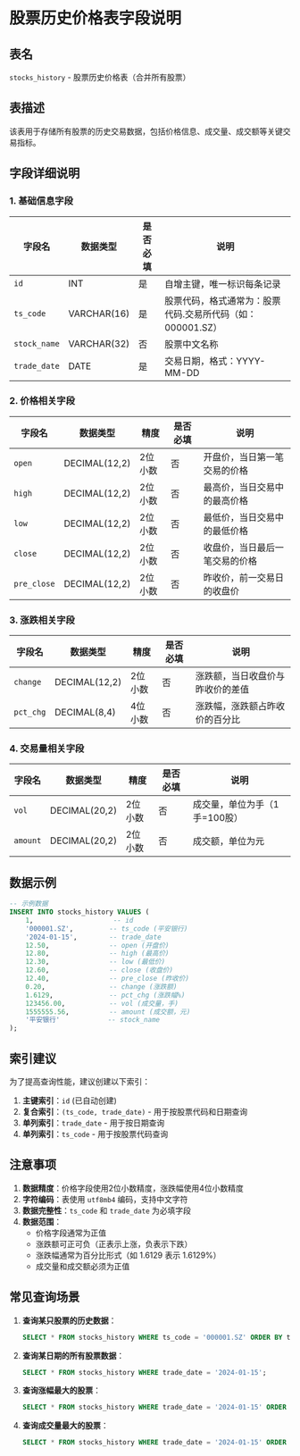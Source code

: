 # 股票历史价格表字段说明

## 表名
`stocks_history` - 股票历史价格表（合并所有股票）

## 表描述
该表用于存储所有股票的历史交易数据，包括价格信息、成交量、成交额等关键交易指标。

## 字段详细说明

### 1. 基础信息字段

| 字段名 | 数据类型 | 是否必填 | 说明 |
|--------|----------|----------|------|
| `id` | INT | 是 | 自增主键，唯一标识每条记录 |
| `ts_code` | VARCHAR(16) | 是 | 股票代码，格式通常为：股票代码.交易所代码（如：000001.SZ） |
| `stock_name` | VARCHAR(32) | 否 | 股票中文名称 |
| `trade_date` | DATE | 是 | 交易日期，格式：YYYY-MM-DD |

### 2. 价格相关字段

| 字段名 | 数据类型 | 精度 | 是否必填 | 说明 |
|--------|----------|------|----------|------|
| `open` | DECIMAL(12,2) | 2位小数 | 否 | 开盘价，当日第一笔交易的价格 |
| `high` | DECIMAL(12,2) | 2位小数 | 否 | 最高价，当日交易中的最高价格 |
| `low` | DECIMAL(12,2) | 2位小数 | 否 | 最低价，当日交易中的最低价格 |
| `close` | DECIMAL(12,2) | 2位小数 | 否 | 收盘价，当日最后一笔交易的价格 |
| `pre_close` | DECIMAL(12,2) | 2位小数 | 否 | 昨收价，前一交易日的收盘价 |

### 3. 涨跌相关字段

| 字段名 | 数据类型 | 精度 | 是否必填 | 说明 |
|--------|----------|------|----------|------|
| `change` | DECIMAL(12,2) | 2位小数 | 否 | 涨跌额，当日收盘价与昨收价的差值 |
| `pct_chg` | DECIMAL(8,4) | 4位小数 | 否 | 涨跌幅，涨跌额占昨收价的百分比 |

### 4. 交易量相关字段

| 字段名 | 数据类型 | 精度 | 是否必填 | 说明 |
|--------|----------|------|----------|------|
| `vol` | DECIMAL(20,2) | 2位小数 | 否 | 成交量，单位为手（1手=100股） |
| `amount` | DECIMAL(20,2) | 2位小数 | 否 | 成交额，单位为元 |

## 数据示例

```sql
-- 示例数据
INSERT INTO stocks_history VALUES (
    1,                    -- id
    '000001.SZ',         -- ts_code (平安银行)
    '2024-01-15',        -- trade_date
    12.50,               -- open (开盘价)
    12.80,               -- high (最高价)
    12.30,               -- low (最低价)
    12.60,               -- close (收盘价)
    12.40,               -- pre_close (昨收价)
    0.20,                -- change (涨跌额)
    1.6129,              -- pct_chg (涨跌幅%)
    123456.00,           -- vol (成交量，手)
    1555555.56,          -- amount (成交额，元)
    '平安银行'            -- stock_name
);
```

## 索引建议

为了提高查询性能，建议创建以下索引：

1. **主键索引**：`id` (已自动创建)
2. **复合索引**：`(ts_code, trade_date)` - 用于按股票代码和日期查询
3. **单列索引**：`trade_date` - 用于按日期查询
4. **单列索引**：`ts_code` - 用于按股票代码查询

## 注意事项

1. **数据精度**：价格字段使用2位小数精度，涨跌幅使用4位小数精度
2. **字符编码**：表使用 `utf8mb4` 编码，支持中文字符
3. **数据完整性**：`ts_code` 和 `trade_date` 为必填字段
4. **数据范围**：
   - 价格字段通常为正值
   - 涨跌额可正可负（正表示上涨，负表示下跌）
   - 涨跌幅通常为百分比形式（如 1.6129 表示 1.6129%）
   - 成交量和成交额必须为正值

## 常见查询场景

1. **查询某只股票的历史数据**：
   ```sql
   SELECT * FROM stocks_history WHERE ts_code = '000001.SZ' ORDER BY trade_date DESC;
   ```

2. **查询某日期的所有股票数据**：
   ```sql
   SELECT * FROM stocks_history WHERE trade_date = '2024-01-15';
   ```

3. **查询涨幅最大的股票**：
   ```sql
   SELECT * FROM stocks_history WHERE trade_date = '2024-01-15' ORDER BY pct_chg DESC LIMIT 10;
   ```

4. **查询成交量最大的股票**：
   ```sql
   SELECT * FROM stocks_history WHERE trade_date = '2024-01-15' ORDER BY vol DESC LIMIT 10;
   ```